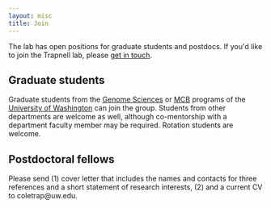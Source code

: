 ```yaml
---
layout: misc
title: Join
---
```


The lab has open positions for graduate students and postdocs.  If you'd like to join the Trapnell lab, please [get in touch](http://cole-trapnell-lab.github.io/misc/contact/).

## Graduate students

Graduate students from the [Genome Sciences](http://www.gs.washington.edu/academics/gradprogram/index.htm) or [MCB](https://depts.washington.edu/mcb/) programs of the [University of Washington](http://www.washington.edu/) can join the group. Students from other departments are welcome as well, although co-mentorship with a department faculty member may be required. Rotation students are welcome.

## Postdoctoral fellows

Please send (1) cover letter that includes the names and contacts for three references and a short statement of research interests, (2) and a current CV to coletrap<span style="display:none">obfuscate</span>@uw.edu.
